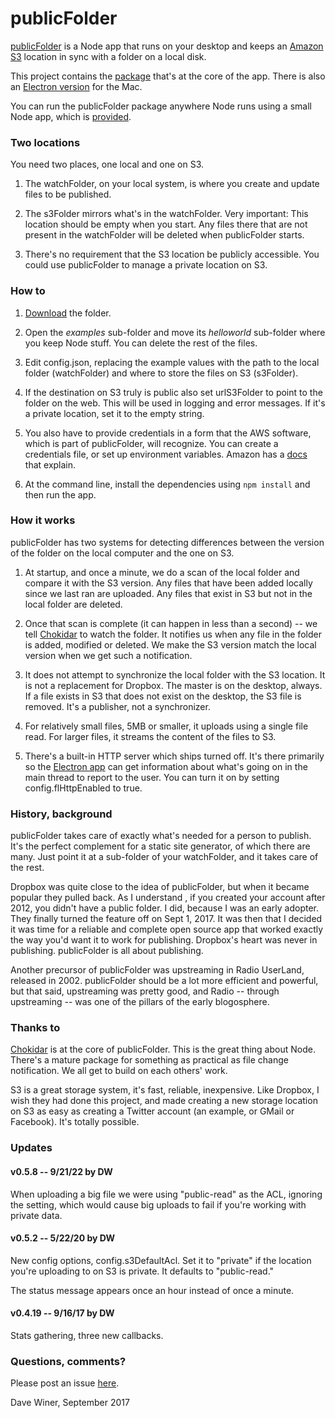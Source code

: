 # publicFolder

<a href="http://publicfolder.io">publicFolder</a> is a Node app that runs on your desktop and keeps an <a href="https://en.wikipedia.org/wiki/Amazon_S3">Amazon S3</a> location in sync with a folder on a local disk.

This project contains the <a href="https://www.npmjs.com/package/publicfolder">package</a> that's at the core of the app. There is also an <a href="http://this.how/publicFolder/">Electron version</a> for the Mac. 

You can run the publicFolder package anywhere Node runs using a small Node app, which is <a href="https://github.com/scripting/publicfolder/tree/master/examples/helloworld">provided</a>.  

### Two locations

You need two places, one local and one on S3.

1. The watchFolder, on your local system, is where you create and update files to be published.

2. The s3Folder mirrors what's in the watchFolder. Very important: This location should be empty when you start. Any files there that are not present in the watchFolder will be deleted when publicFolder starts. 

3. There's no requirement that the S3 location be publicly accessible. You could use publicFolder to manage a private location on S3. 

### How to

1. <a href="https://github.com/scripting/publicfolder/archive/master.zip">Download</a> the folder. 

2. Open the <i>examples</i> sub-folder and move its <i>helloworld</i> sub-folder where you keep Node stuff. You can delete the rest of the files.

3. Edit config.json, replacing the example values with the path to the local folder (watchFolder) and where to store the files on S3 (s3Folder). 

4. If the destination on S3 truly is public also set urlS3Folder to point to the folder on the web. This will be used in logging and error messages. If it's a private location, set it to the empty string.

5. You also have to provide credentials in a form that the AWS software, which is part of publicFolder, will recognize. You can create a credentials file, or set up environment variables. Amazon has a <a href="https://aws.amazon.com/blogs/security/a-new-and-standardized-way-to-manage-credentials-in-the-aws-sdks/">docs</a> that explain. 

6. At the command line, install the dependencies using `npm install` and then run the app.

### How it works

publicFolder has two systems for detecting differences between the version of the folder on the local computer and the one on S3. 

1. At startup, and once a minute, we do a scan of the local folder and compare it with the S3 version. Any files that have been added locally since we last ran are uploaded. Any files that exist in S3 but not in the local folder are deleted. 

2. Once that scan is complete (it can happen in less than a second) -- we tell <a href="https://github.com/paulmillr/chokidar">Chokidar</a> to watch the folder. It notifies us when any file in the folder is added, modified or deleted. We make the S3 version match the local version when we get such a notification. 

3. It does not attempt to synchronize the local folder with the S3 location. It is not a replacement for Dropbox. The master is on the desktop, always. If a file exists in S3 that does not exist on the desktop, the S3 file is removed. It's a publisher, not a synchronizer. 

4. For relatively small files, 5MB or smaller, it uploads using a single file read. For larger files, it streams the content of the files to S3. 

5. There's a built-in HTTP server which ships turned off. It's there primarily so the <a href="http://this.how/publicFolder/">Electron app</a> can get information about what's going on in the main thread to report to the user. You can turn it on by setting config.flHttpEnabled to true.

### History, background

publicFolder takes care of exactly what's needed for a person to publish. It's the perfect complement for a static site generator, of which there are many. Just point it at a sub-folder of your watchFolder, and it takes care of the rest. 

Dropbox was quite close to the idea of publicFolder, but when it became popular they pulled back. As I understand , if you created your account after 2012, you didn't have a public folder. I did, because I was an early adopter. They finally turned the feature off on Sept 1, 2017. It was then that I decided it was time for a reliable and complete open source app that worked exactly the way you'd want it to work for publishing. Dropbox's heart was never in publishing. publicFolder is all about publishing. 

Another precursor of publicFolder was upstreaming in Radio UserLand, released in 2002. publicFolder should be a lot more efficient and powerful, but that said, upstreaming was pretty good, and Radio -- through upstreaming -- was one of the pillars of the early blogosphere. 

### Thanks to

<a href="https://github.com/paulmillr/chokidar">Chokidar</a> is at the core of publicFolder. This is the great thing about Node. There's a mature package for something as practical as file change notification. We all get to build on each others' work. 

S3 is a great storage system, it's fast, reliable, inexpensive. Like Dropbox, I wish they had done this project, and made creating a new storage location on S3 as easy as creating a Twitter account (an example, or GMail or Facebook). It's totally possible. 

### Updates

#### v0.5.8 -- 9/21/22 by DW

When uploading a big file we were using "public-read" as the ACL, ignoring the setting, which would cause big uploads to fail if you're working with private data. 

#### v0.5.2 -- 5/22/20 by DW

New config options, config.s3DefaultAcl. Set it to "private" if the location you're uploading to on S3 is private. It defaults to "public-read."

The status message appears once an hour instead of once a minute. 

#### v0.4.19 -- 9/16/17 by DW

Stats gathering, three new callbacks. 

### Questions, comments?

Please post an issue <a href="https://github.com/scripting/publicfolder/issues">here</a>. 

Dave Winer, September 2017

